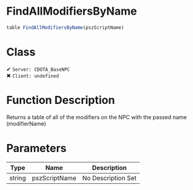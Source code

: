 # FindAllModifiersByName
```js
table FindAllModifiersByName(pszScriptName)
```
# Class
✔ `Server: CDOTA_BaseNPC`  
✖ `Client: undefined`  

# Function Description
Returns a table of all of the modifiers on the NPC with the passed name (modifierName)
# Parameters
Type|Name|Description
--|--|--
string|pszScriptName|No Description Set
